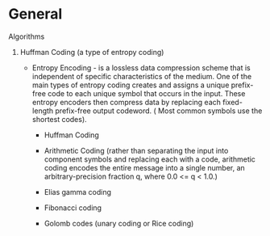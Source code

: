 # General

Algorithms

1. Huffman Coding (a type of entropy coding)

   - Entropy Encoding - is a lossless data compression scheme that is independent of specific characteristics of the medium. One of the main types of entropy coding creates and assigns a unique prefix-free code to each unique symbol that occurs in the input. These entropy encoders then compress data by replacing each fixed-length prefix-free output codeword. ( Most common symbols use the shortest codes).

       - Huffman Coding

       - Arithmetic Coding (rather than separating the input into component symbols and replacing each with a code, arithmetic coding encodes the entire message into a single number, an arbitrary-precision fraction q, where 0.0 <= q < 1.0.)

       - Elias gamma coding

       - Fibonacci coding

       - Golomb codes (unary coding or Rice coding)
